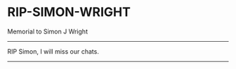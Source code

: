 # RIP-SIMON-WRIGHT
Memorial to Simon J Wright

***********************************
 RIP Simon, I will miss our chats.
***********************************
